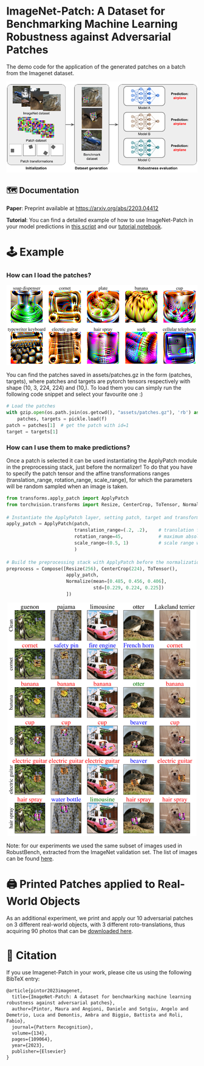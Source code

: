# **ImageNet-Patch: A Dataset for Benchmarking Machine Learning Robustness against Adversarial Patches**

The demo code for the application of the generated patches on a batch from the Imagenet dataset.

<p align="center">
     <img src="./assets/Imagenet-Patch-schema.png" 
          width=700px 
          height=auto/>
</p>

## :world_map: Documentation

**Paper**: Preprint available at https://arxiv.org/abs/2203.04412

**Tutorial**: You can find a detailed example of how to use ImageNet-Patch in your model predictions in [this script](./example.py) and our [tutorial notebook](./imagenet_patch_example.ipynb).

# :joystick: Example

### How can I load the patches?

<p align="center">
     <img src="./assets/Imagenet_Patch.png" 
          width=700px 
          height=auto/>
</p>

You can find the patches saved in assets/patches.gz in the form (patches, targets),
where patches and targets are pytorch tensors respectively with shape (10, 3, 224, 224) and (10,).
To load them you can simply run the following code snippet and select your favourite one :)

```python
# Load the patches
with gzip.open(os.path.join(os.getcwd(), "assets/patches.gz"), 'rb') as f:
    patches, targets = pickle.load(f)
patch = patches[1]  # get the patch with id=1
target = targets[1]
```


### How can I use them to make predictions?

Once a patch is selected it can be used 
instantiating the ApplyPatch module in the preprocessing stack, just before the normalizer!
To do that you have to specify the patch tensor and the affine transformations
ranges (translation_range, rotation_range, scale_range), for which the parameters will be random sampled when an image is taken.


```python
from transforms.apply_patch import ApplyPatch
from torchvision.transforms import Resize, CenterCrop, ToTensor, Normalize, Compose

# Instantiate the ApplyPatch layer, setting patch, target and transforms
apply_patch = ApplyPatch(patch,
                         translation_range=(.2, .2),    # translation fraction wrt image dimensions
                         rotation_range=45,             # maximum absolute value of the rotation in degree
                         scale_range=(0.5, 1)           # scale range wrt image dimensions
                         )

# Build the preprocessing stack with ApplyPatch before the normalization step
preprocess = Compose([Resize(256), CenterCrop(224), ToTensor(),
                      apply_patch,
                      Normalize(mean=[0.485, 0.456, 0.406],
                                std=[0.229, 0.224, 0.225])
                      ])
```



<p align="center">
     <img src="./assets/Imagenet_Patch_Predictions.png" 
          width=500px 
          height=auto/>
</p>

Note: for our experiments we used the same subset of images used in RobustBench, extracted from the ImageNet validation set. The list of images can be found [here](https://github.com/RobustBench/robustbench/blob/master/robustbench/data/imagenet_test_image_ids.txt).

# :printer: Printed Patches applied to Real-World Objects
As an additional experiment, we print and apply our 10 adversarial patches on 3 different real-world objects, with 3 different roto-translations, thus acquiring 90 photos that can be [downloaded here](https://www.dropbox.com/scl/fo/6pin19joxsu3yp5sjzm0u/h?dl=0&rlkey=60eor85ral2bmytnuty397en6).


# :newspaper: Citation

If you use Imagenet-Patch in your work, please cite us using the following BibTeX entry:

```
@article{pintor2023imagenet,
  title={ImageNet-Patch: A dataset for benchmarking machine learning robustness against adversarial patches},
  author={Pintor, Maura and Angioni, Daniele and Sotgiu, Angelo and Demetrio, Luca and Demontis, Ambra and Biggio, Battista and Roli, Fabio},
  journal={Pattern Recognition},
  volume={134},
  pages={109064},
  year={2023},
  publisher={Elsevier}
}
```
